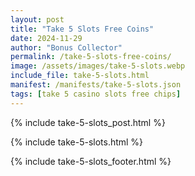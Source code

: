 ```yaml
---
layout: post
title: "Take 5 Slots Free Coins"
date: 2024-11-29
author: "Bonus Collector"
permalink: /take-5-slots-free-coins/
image: /assets/images/take-5-slots.webp
include_file: take-5-slots.html
manifest: /manifests/take-5-slots.json
tags: [take 5 casino slots free chips]
---
```


{% include take-5-slots_post.html %}

{% include take-5-slots.html %}

{% include take-5-slots_footer.html %}